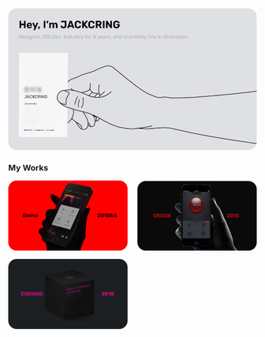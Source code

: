 <p>
  &nbsp;
  <a href="https://www.jackcring.com"><img src="./images/hey.png" alt="显示不了图片？开一下 VPN 吧🛫"></a>
</p>

### My Works

<p>
  <a href="https://www.behance.net/gallery/45972843/CLass-A-music-app-demo"><img src="./images/P1.png" width=48% alt="一个概念的音乐播放器"></a>
  &nbsp;&nbsp;&nbsp;
  <a href="https://www.behance.net/gallery/46003661/Origin-Safety-your-phone-Dark-UI"><img src="./images/P2.png" width=48% alt="一个写实的 UI 项目"></a>
</p>
<p>
  <a href="https://www.behance.net/gallery/81920665/CODGOD-VIS-Born-of-Win-the-Game"><img src="./images/P3.png" width=48% alt="一个 VIS 项目"></a>
</p>
